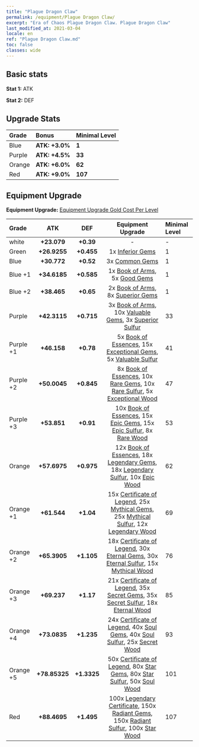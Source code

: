 ```yaml
---
title: "Plague Dragon Claw"
permalink: /equipment/Plague Dragon Claw/
excerpt: "Era of Chaos Plague Dragon Claw. Plague Dragon Claw"
last_modified_at: 2021-03-04
locale: en
ref: "Plague Dragon Claw.md"
toc: false
classes: wide
---
```


## Basic stats
 **Stat 1:** ATK

 **Stat 2:** DEF

## Upgrade Stats

  |     Grade    |   Bonus | Minimal Level | 
  |:-------------|:--------|:--------------| 
  | Blue | **ATK: +3.0%** | **1** | 
  | Purple | **ATK: +4.5%** | **33** | 
  | Orange | **ATK: +6.0%** | **62** | 
  | Red | **ATK: +9.0%** | **107** | 


## Equipment Upgrade
 **Equipment Upgrade:** [Equipment Upgrade Gold Cost Per Level](/equipment/EquipmentUpgradeCostPerLevel/) 

  |          Grade      | ATK | DEF | Equipment Upgrade | Minimal Level |
  |:--------------------|:---------:|:---------:|:----------------:|:--------------|
  | white | **+23.079** | **+0.39** | - | - |
  | Green | **+26.9255** | **+0.455** | 1x [Inferior Gems](/Items/mat_54/) | 1 |
  | Blue | **+30.772** | **+0.52** | 3x [Common Gems](/Items/mat_69/) | 1 |
  | Blue +1 | **+34.6185** | **+0.585** | 1x [Book of Arms](/Items/mat_32/), 5x [Good Gems](/Items/mat_4/) | 1 |
  | Blue +2 | **+38.465** | **+0.65** | 2x [Book of Arms](/Items/mat_71/), 8x [Superior Gems](/Items/mat_41/) | 1 |
  | Purple | **+42.3115** | **+0.715** | 3x [Book of Arms](/Items/mat_6/), 10x [Valuable Gems](/Items/mat_80/), 3x [Superior Sulfur](/Items/mat_30/) | 33 |
  | Purple +1 | **+46.158** | **+0.78** | 5x [Book of Essences](/Items/mat_44/), 15x [Exceptional Gems](/Items/mat_17/), 5x [Valuable Sulfur](/Items/mat_66/) | 41 |
  | Purple +2 | **+50.0045** | **+0.845** | 8x [Book of Essences](/Items/mat_84/), 10x [Rare Gems](/Items/mat_59/), 10x [Rare Sulfur](/Items/mat_46/), 5x [Exceptional Wood](/Items/mat_82/) | 47 |
  | Purple +3 | **+53.851** | **+0.91** | 10x [Book of Essences](/Items/mat_20/), 15x [Epic Gems](/Items/mat_94/), 15x [Epic Sulfur](/Items/mat_83/), 8x [Rare Wood](/Items/mat_14/) | 53 |
  | Orange | **+57.6975** | **+0.975** | 12x [Book of Essences](/Items/mat_60/), 18x [Legendary Gems](/Items/mat_31/), 18x [Legendary Sulfur](/Items/mat_18/), 10x [Epic Wood](/Items/mat_57/) | 62 |
  | Orange +1 | **+61.544** | **+1.04** | 15x [Certificate of Legend](/Items/mat_96/), 25x [Mythical Gems](/Items/mat_74/), 25x [Mythical Sulfur](/Items/mat_35/), 12x [Legendary Wood](/Items/mat_93/) | 69 |
  | Orange +2 | **+65.3905** | **+1.105** | 18x [Certificate of Legend](/Items/mat_25/), 30x [Eternal Gems](/Items/mat_86/), 30x [Eternal Sulfur](/Items/mat_97/), 15x [Mythical Wood](/Items/mat_9/) | 76 |
  | Orange +3 | **+69.237** | **+1.17** | 21x [Certificate of Legend](/Items/mat_38/), 35x [Secret Gems](/Items/mat_47/), 35x [Secret Sulfur](/Items/mat_7/), 18x [Eternal Wood](/Items/mat_75/) | 85 |
  | Orange +4 | **+73.0835** | **+1.235** | 24x [Certificate of Legend](/Items/mat_100/), 40x [Soul Gems](/Items/mat_77/), 40x [Soul Sulfur](/Items/mat_73/), 25x [Secret Wood](/Items/mat_87/) | 93 |
  | Orange +5 | **+78.85325** | **+1.3325** | 50x [Certificate of Legend](/Items/mat_11/), 80x [Star Gems](/Items/mat_89/), 80x [Star Sulfur](/Items/mat_101/), 50x [Soul Wood](/Items/mat_49/) | 101 |
  | Red | **+88.4695** | **+1.495** | 100x [Legendary Certificate](/Items/mat_76/), 150x [Radiant Gems](/Items/mat_52/), 150x [Radiant Sulfur](/Items/mat_10/), 100x [Star Wood](/Items/mat_63/) | 107 |

